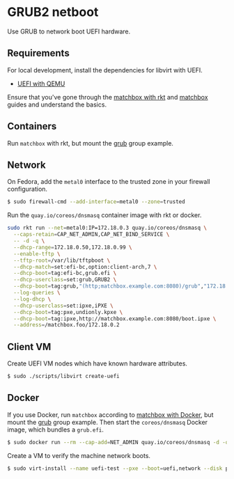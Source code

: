 # GRUB2 netboot

Use GRUB to network boot UEFI hardware.

## Requirements

For local development, install the dependencies for libvirt with UEFI.

* [UEFI with QEMU](https://fedoraproject.org/wiki/Using_UEFI_with_QEMU)

Ensure that you've gone through the [matchbox with rkt](getting-started-rkt.md) and [matchbox](matchbox.md) guides and understand the basics.

## Containers

Run `matchbox` with rkt, but mount the [grub](../examples/groups/grub) group example.

## Network

On Fedora, add the `metal0` interface to the trusted zone in your firewall configuration.

```sh
$ sudo firewall-cmd --add-interface=metal0 --zone=trusted
```

Run the `quay.io/coreos/dnsmasq` container image with rkt or docker.

```sh
sudo rkt run --net=metal0:IP=172.18.0.3 quay.io/coreos/dnsmasq \
  --caps-retain=CAP_NET_ADMIN,CAP_NET_BIND_SERVICE \
  -- -d -q \
  --dhcp-range=172.18.0.50,172.18.0.99 \
  --enable-tftp \
  --tftp-root=/var/lib/tftpboot \
  --dhcp-match=set:efi-bc,option:client-arch,7 \
  --dhcp-boot=tag:efi-bc,grub.efi \
  --dhcp-userclass=set:grub,GRUB2 \
  --dhcp-boot=tag:grub,"(http;matchbox.example.com:8080)/grub","172.18.0.2" \
  --log-queries \
  --log-dhcp \
  --dhcp-userclass=set:ipxe,iPXE \
  --dhcp-boot=tag:pxe,undionly.kpxe \
  --dhcp-boot=tag:ipxe,http://matchbox.example.com:8080/boot.ipxe \
  --address=/matchbox.foo/172.18.0.2
```

## Client VM

Create UEFI VM nodes which have known hardware attributes.

```sh
$ sudo ./scripts/libvirt create-uefi
```

## Docker

If you use Docker, run `matchbox` according to [matchbox with Docker](getting-started-docker.md), but mount the [grub](../examples/groups/grub) group example. Then start the `coreos/dnsmasq` Docker image, which bundles a `grub.efi`.

```sh
$ sudo docker run --rm --cap-add=NET_ADMIN quay.io/coreos/dnsmasq -d -q --dhcp-range=172.17.0.43,172.17.0.99 --enable-tftp --tftp-root=/var/lib/tftpboot --dhcp-match=set:efi-bc,option:client-arch,7 --dhcp-boot=tag:efi-bc,grub.efi --dhcp-userclass=set:grub,GRUB2 --dhcp-boot=tag:grub,"(http;matchbox.foo:8080)/grub","172.17.0.2" --log-queries --log-dhcp --dhcp-option=3,172.17.0.1 --dhcp-userclass=set:ipxe,iPXE --dhcp-boot=tag:pxe,undionly.kpxe --dhcp-boot=tag:ipxe,http://matchbox.foo:8080/boot.ipxe --address=/matchbox.foo/172.17.0.2
```

Create a VM to verify the machine network boots.

```sh
$ sudo virt-install --name uefi-test --pxe --boot=uefi,network --disk pool=default,size=4 --network=bridge=docker0,model=e1000 --memory=1024 --vcpus=1 --os-type=linux --noautoconsole
```
